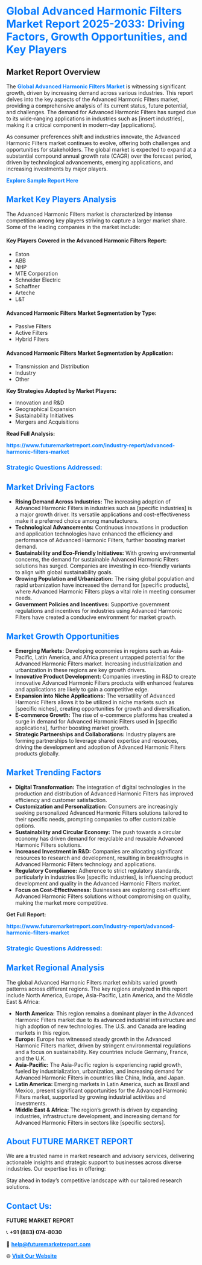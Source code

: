 <h1 style="color: #007BFF;">Global Advanced Harmonic Filters Market Report 2025-2033: Driving Factors, Growth Opportunities, and Key Players</h1>

<section id="overview">
<h2>Market Report Overview</h2>
<p>The <a href="https://www.futuremarketreport.com/industry-report/advanced-harmonic-filters-market" style="color: #007BFF; text-decoration: none;"><strong>Global Advanced Harmonic Filters Market</strong></a> is witnessing significant growth, driven by increasing demand across various industries. This report delves into the key aspects of the Advanced Harmonic Filters market, providing a comprehensive analysis of its current status, future potential, and challenges. The demand for Advanced Harmonic Filters has surged due to its wide-ranging applications in industries such as [insert industries], making it a critical component in modern-day [applications].</p>
<p>As consumer preferences shift and industries innovate, the Advanced Harmonic Filters market continues to evolve, offering both challenges and opportunities for stakeholders. The global market is expected to expand at a substantial compound annual growth rate (CAGR) over the forecast period, driven by technological advancements, emerging applications, and increasing investments by major players.</p>
</section>

<section id="overview">
<p><a href="https://www.futuremarketreport.com/request-sample/reportId=84258" style="color: #007BFF; text-decoration: none;"><strong>Explore Sample Report Here</strong></a></p>
</section>

<section id="key-players">
<h2 style="color: #007BFF;">Market Key Players Analysis</h2>
<p>The Advanced Harmonic Filters market is characterized by intense competition among key players striving to capture a larger market share. Some of the leading companies in the market include:</p>
<h4>Key Players Covered in the Advanced Harmonic Filters Report:</h4>
<ul><li>Eaton</li><li>ABB</li><li>NHP</li><li>MTE Corporation</li><li>Schneider Electric</li><li>Schaffner</li><li>Arteche</li><li>L&amp;T</li></ul>
<h4>Advanced Harmonic Filters Market Segmentation by Type:</h4>
<ul><li>Passive Filters</li><li>Active Filters</li><li>Hybrid Filters</li></ul>

<h4>Advanced Harmonic Filters Market Segmentation by Application:</h4>
<ul><li>Transmission and Distribution</li><li>Industry</li><li>Other</li></ul>
<p><strong>Key Strategies Adopted by Market Players:</strong></p>
<ul>
<li>Innovation and R&D</li>
<li>Geographical Expansion</li>
<li>Sustainability Initiatives</li>
<li>Mergers and Acquisitions</li>
</ul>
</section>

<section>
<p><strong>Read Full Analysis: </strong></p><a href="https://www.futuremarketreport.com/industry-report/advanced-harmonic-filters-market" style="color: #007BFF; text-decoration: none;"><strong>https://www.futuremarketreport.com/industry-report/advanced-harmonic-filters-market</strong></a>
<h3 style="color: #007BFF;">Strategic Questions Addressed:</h3>
</section>

<section id="driving-factors">
<h2 style="color: #007BFF;">Market Driving Factors</h2>
<ul>
<li><strong>Rising Demand Across Industries:</strong> The increasing adoption of Advanced Harmonic Filters in industries such as [specific industries] is a major growth driver. Its versatile applications and cost-effectiveness make it a preferred choice among manufacturers.</li>
<li><strong>Technological Advancements:</strong> Continuous innovations in production and application technologies have enhanced the efficiency and performance of Advanced Harmonic Filters, further boosting market demand.</li>
<li><strong>Sustainability and Eco-Friendly Initiatives:</strong> With growing environmental concerns, the demand for sustainable Advanced Harmonic Filters solutions has surged. Companies are investing in eco-friendly variants to align with global sustainability goals.</li>
<li><strong>Growing Population and Urbanization:</strong> The rising global population and rapid urbanization have increased the demand for [specific products], where Advanced Harmonic Filters plays a vital role in meeting consumer needs.</li>
<li><strong>Government Policies and Incentives:</strong> Supportive government regulations and incentives for industries using Advanced Harmonic Filters have created a conducive environment for market growth.</li>
</ul>
</section>

<section id="growth-opportunities">
<h2 style="color: #007BFF;">Market Growth Opportunities</h2>
<ul>
<li><strong>Emerging Markets:</strong> Developing economies in regions such as Asia-Pacific, Latin America, and Africa present untapped potential for the Advanced Harmonic Filters market. Increasing industrialization and urbanization in these regions are key growth drivers.</li>
<li><strong>Innovative Product Development:</strong> Companies investing in R&D to create innovative Advanced Harmonic Filters products with enhanced features and applications are likely to gain a competitive edge.</li>
<li><strong>Expansion into Niche Applications:</strong> The versatility of Advanced Harmonic Filters allows it to be utilized in niche markets such as [specific niches], creating opportunities for growth and diversification.</li>
<li><strong>E-commerce Growth:</strong> The rise of e-commerce platforms has created a surge in demand for Advanced Harmonic Filters used in [specific applications], further boosting market growth.</li>
<li><strong>Strategic Partnerships and Collaborations:</strong> Industry players are forming partnerships to leverage shared expertise and resources, driving the development and adoption of Advanced Harmonic Filters products globally.</li>
</ul>
</section>

<section id="trending-factors">
<h2 style="color: #007BFF;">Market Trending Factors</h2>
<ul>
<li><strong>Digital Transformation:</strong> The integration of digital technologies in the production and distribution of Advanced Harmonic Filters has improved efficiency and customer satisfaction.</li>
<li><strong>Customization and Personalization:</strong> Consumers are increasingly seeking personalized Advanced Harmonic Filters solutions tailored to their specific needs, prompting companies to offer customizable options.</li>
<li><strong>Sustainability and Circular Economy:</strong> The push towards a circular economy has driven demand for recyclable and reusable Advanced Harmonic Filters solutions.</li>
<li><strong>Increased Investment in R&D:</strong> Companies are allocating significant resources to research and development, resulting in breakthroughs in Advanced Harmonic Filters technology and applications.</li>
<li><strong>Regulatory Compliance:</strong> Adherence to strict regulatory standards, particularly in industries like [specific industries], is influencing product development and quality in the Advanced Harmonic Filters market.</li>
<li><strong>Focus on Cost-Effectiveness:</strong> Businesses are exploring cost-efficient Advanced Harmonic Filters solutions without compromising on quality, making the market more competitive.</li>
</ul>
</section>

<section>
<p><strong>Get Full Report: </strong></p><a href="https://www.futuremarketreport.com/industry-report/advanced-harmonic-filters-market" style="color: #007BFF; text-decoration: none;"><strong>https://www.futuremarketreport.com/industry-report/advanced-harmonic-filters-market</strong></a>
<h3 style="color: #007BFF;">Strategic Questions Addressed:</h3>
</section>


<section id="regional-analysis">
<h2 style="color: #007BFF;">Market Regional Analysis</h2>
<p>The global Advanced Harmonic Filters market exhibits varied growth patterns across different regions. The key regions analyzed in this report include North America, Europe, Asia-Pacific, Latin America, and the Middle East & Africa:</p>
<ul>
<li><strong>North America:</strong> This region remains a dominant player in the Advanced Harmonic Filters market due to its advanced industrial infrastructure and high adoption of new technologies. The U.S. and Canada are leading markets in this region.</li>
<li><strong>Europe:</strong> Europe has witnessed steady growth in the Advanced Harmonic Filters market, driven by stringent environmental regulations and a focus on sustainability. Key countries include Germany, France, and the U.K.</li>
<li><strong>Asia-Pacific:</strong> The Asia-Pacific region is experiencing rapid growth, fueled by industrialization, urbanization, and increasing demand for Advanced Harmonic Filters in countries like China, India, and Japan.</li>
<li><strong>Latin America:</strong> Emerging markets in Latin America, such as Brazil and Mexico, present significant opportunities for the Advanced Harmonic Filters market, supported by growing industrial activities and investments.</li>
<li><strong>Middle East & Africa:</strong> The region’s growth is driven by expanding industries, infrastructure development, and increasing demand for Advanced Harmonic Filters in sectors like [specific sectors].</li>
</ul>
</section>

<footer>
<h2 style="color: #007BFF;">About FUTURE MARKET REPORT</h2>
<p>We are a trusted name in market research and advisory services, delivering actionable insights and strategic support to businesses across diverse industries. Our expertise lies in offering:</p>

<p>Stay ahead in today’s competitive landscape with our tailored research solutions.</p>

<h2 style="color: #007BFF;">Contact Us:</h2>
<p><strong>FUTURE MARKET REPORT</strong></p>
<p>📞 <strong>+91 (883) 074-8030</strong></p>
<p>📧 <strong><a href="mailto:help@futuremarketreport.com" style="color: #007BFF;">help@futuremarketreport.com</a></strong></p>
<p>🌐 <strong><a href="https://www.futuremarketreport.com/" style="color: #007BFF;">Visit Our Website</a></strong></p>
</footer>